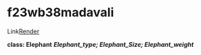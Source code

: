 # f23wb38madavali
Link[Render](https://f23wb38madavali.onrender.com)

**class: Elephant**
***Elephant_type; Elephant_Size; Elephant_weight***